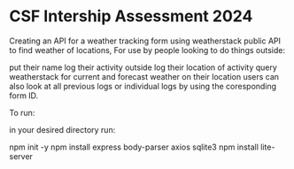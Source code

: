 # CSF Intership Assessment 2024

Creating an API for a weather tracking form using weatherstack public API to find weather of locations, For use by people looking to do things outside:

put their name
log their activity outside
log their location of activity
query weatherstack for current and forecast weather on their location
users can also look at all previous logs or individual logs by using the coresponding form ID.

To run:

in your desired directory run:

npm init -y npm install express body-parser axios sqlite3 npm install lite-server
